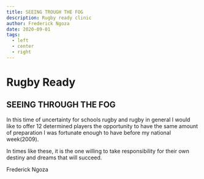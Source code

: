 ```yaml
---
title: SEEING TROUGH THE FOG
description: Rugby ready clinic
author: Frederick Ngoza
date: 2020-09-01
tags:
  - left
  - center
  - right
---
```

# Rugby Ready

## SEEING THROUGH THE FOG

In this time of uncertainty for schools rugby and rugby in general I would like to offer 12 determined players the opportunity to have the same amount of preparation I was fortunate enough to have before my national week(2009).

In times like these, it is the one willing to take responsibility for their own destiny and dreams that will succeed.



Frederick Ngoza